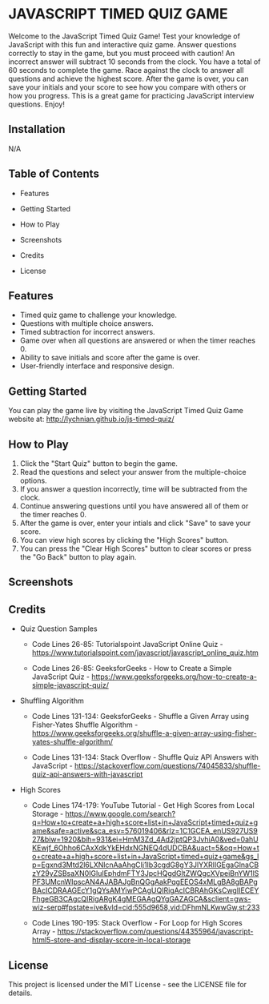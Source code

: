 # JAVASCRIPT TIMED QUIZ GAME

Welcome to the JavaScript Timed Quiz Game! Test your knowledge of JavaScript with this fun and interactive quiz game. Answer questions correctly to stay in the game, but you must proceed with caution! An incorrect answer will subtract 10 seconds from the clock. You have a total of 60 seconds to complete the game. Race against the clock to answer all questions and achieve the highest score. After the game is over, you can save your initials and your score to see how you compare with others or how you progress. This is a great game for practicing JavaScript interview questions. Enjoy!


## Installation

N/A


## Table of Contents

- Features

- Getting Started

- How to Play

- Screenshots

- Credits

- License


## Features

- Timed quiz game to challenge your knowledge.
- Questions with multiple choice answers.
- Timed subtraction for incorrect answers.
- Game over when all questions are answered or when the timer reaches 0.
- Ability to save initials and score after the game is over.
- User-friendly interface and responsive design.


## Getting Started

You can play the game live by visiting the JavaScript Timed Quiz Game website at:
http://lychnian.github.io/js-timed-quiz/


## How to Play

1. Click the "Start Quiz" button to begin the game.
2. Read the questions and select your answer from the multiple-choice options.
3. If you answer a question incorrectly, time will be subtracted from the clock.
4. Continue answering questions until you have answered all of them or the timer reaches 0.
5. After the game is over, enter your intials and click "Save" to save your score.
6. You can view high scores by clicking the "High Scores" button.
7. You can press the "Clear High Scores" button to clear scores or press the "Go Back" button to play again.


## Screenshots




## Credits

- Quiz Question Samples

    - Code Lines 26-85: Tutorialspoint JavaScript Online Quiz - https://www.tutorialspoint.com/javascript/javascript_online_quiz.htm

    - Code Lines 26-85: GeeksforGeeks - How to Create a Simple JavaScript Quiz - https://www.geeksforgeeks.org/how-to-create-a-simple-javascript-quiz/

- Shuffling Algorithm

    - Code Lines 131-134: GeeksforGeeks - Shuffle a Given Array using Fisher-Yates Shuffle Algorithm - https://www.geeksforgeeks.org/shuffle-a-given-array-using-fisher-yates-shuffle-algorithm/

    - Code Lines 131-134: Stack Overflow - Shuffle Quiz API Answers with JavaScript - https://stackoverflow.com/questions/74045833/shuffle-quiz-api-answers-with-javascript

- High Scores

    - Code Lines 174-179: YouTube Tutorial - Get High Scores from Local Storage - https://www.google.com/search?q=How+to+create+a+high+score+list+in+JavaScript+timed+quiz+game&safe=active&sca_esv=576019406&rlz=1C1GCEA_enUS927US927&biw=1920&bih=931&ei=HmM3Zd_4Ad2jptQP3JvhiA0&ved=0ahUKEwjf_6Ohho6CAxXdkYkEHdxNGNEQ4dUDCBA&uact=5&oq=How+to+create+a+high+score+list+in+JavaScript+timed+quiz+game&gs_lp=Egxnd3Mtd2l6LXNlcnAaAhgCIj1Ib3cgdG8gY3JlYXRlIGEgaGlnaCBzY29yZSBsaXN0IGluIEphdmFTY3JpcHQgdGltZWQgcXVpeiBnYW1lSPF3UMcnWIpscAN4AJABAJgBnQGgAakPqgEEOS4xMLgBA8gBAPgBAcICDRAAGEcY1gQYsAMYiwPCAgUQIRigAcICBRAhGKsCwgIIECEYFhgeGB3CAgcQIRigARgK4gMEGAAgQYgGAZAGCA&sclient=gws-wiz-serp#fpstate=ive&vld=cid:555d9658,vid:DFhmNLKwwGw,st:233

    - Code Lines 190-195: Stack Overflow - For Loop for High Scores Array - https://stackoverflow.com/questions/44355964/javascript-html5-store-and-display-score-in-local-storage


## License

This project is licensed under the MIT License - see the LICENSE file for details.






